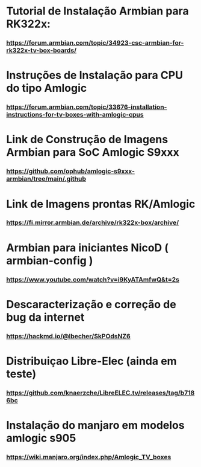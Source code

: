 # Tutorial de Instalação Armbian para RK322x:
### https://forum.armbian.com/topic/34923-csc-armbian-for-rk322x-tv-box-boards/
# Instruções de Instalação para CPU do tipo Amlogic
### https://forum.armbian.com/topic/33676-installation-instructions-for-tv-boxes-with-amlogic-cpus
# Link de Construção de Imagens Armbian para SoC Amlogic S9xxx
### https://github.com/ophub/amlogic-s9xxx-armbian/tree/main/.github
# Link de Imagens prontas RK/Amlogic 
### https://fi.mirror.armbian.de/archive/rk322x-box/archive/
# Armbian para iniciantes NicoD ( armbian-config )
### https://www.youtube.com/watch?v=i9KyATAmfwQ&t=2s
# Descaracterização e correção de bug da internet
### https://hackmd.io/@lbecher/SkPOdsNZ6
# Distribuiçao Libre-Elec (ainda em teste)
### https://github.com/knaerzche/LibreELEC.tv/releases/tag/b7186bc
# Instalação do manjaro em modelos amlogic s905
### https://wiki.manjaro.org/index.php/Amlogic_TV_boxes

